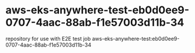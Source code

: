 # aws-eks-anywhere-test-eb0d0ee9-0707-4aac-88ab-f1e57003d11b-34
repository for use with E2E test job aws-eks-anywhere-test:eb0d0ee9-0707-4aac-88ab-f1e57003d11b-34
